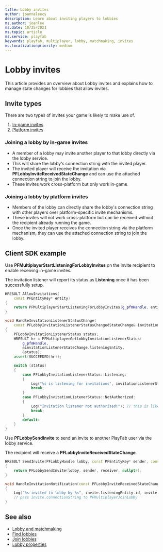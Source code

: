 ```yaml
---
title: Lobby invites
author: joannaleecy
description: Learn about inviting players to lobbies
ms.author: joanlee
ms.date: 10/25/2021
ms.topic: article
ms.service: playfab
keywords: playfab, multiplayer, lobby, matchmaking, invites
ms.localizationpriority: medium
---
```


# Lobby invites
 

This article provides an overview about Lobby invites and explains how to manage state changes for lobbies that allow invites.

## Invite types

There are two types of invites your game is likely to make use of.

1. [In-game invites](#joining-a-lobby-by-in-game-invites)
1. [Platform invites](#joining-a-lobby-by-platform-invites)

### Joining a lobby by in-game invites

* A member of a lobby may invite another player to that lobby directly via the lobby service.
* This will share the lobby's connection string with the invited player.
* The invited player will receive the invitation via __PFLobbyInviteReceivedStateChange__ and can use the attached connection string to join the lobby.
* These invites work cross-platform but only work in-game.

### Joining a lobby by platform invites

* Members of the lobby can directly share the lobby's connection string with other players over platform-specific invite mechanisms.
* These invites will not work cross-platform but can be received without the recipient already running the game. 
* Once the invited player receives the connection string via the platform mechanism, they can use the attached connection string to join the lobby.

## Client SDK example

Use __PFMultiplayerStartListeningForLobbyInvites__ on the invite recipient to enable receiving in-game invites.

The invitation listener will report its status as __Listening__ once it has been successfully setup.

```cpp
HRESULT AllowInvitations(
    const PFEntityKey* entity)
{
    return PFMultiplayerStartListeningForLobbyInvites(g_pfmHandle, entity);
}

void HandleInvitationListenerStatusChange(
    const PFLobbyInvitationListenerStatusChangedStateChange& invitationListenerStateChange)
{
    PFLobbyInvitationListenerStatus status;
    HRESULT hr = PFMultiplayerGetLobbyInvitationListenerStatus(
        g_pfmHandle,
        &invitationListenerStateChange.listeningEntity,
        &status);
    assert(SUCCEEDED(hr));

    switch (status)
    {
        case PFLobbyInvitationListenerStatus::Listening:
        {
            Log("%s is listening for invitations", invitationListenerStateChange.listeningEntity.id);
            break;
        }
        case PFLobbyInvitationListenerStatus::NotAuthorized:
        {
            Log("Invitation listener not authorized!"); // this is likely an issue with the listener's entity token.
            break;
        }
        default:
    }
}
```

Use __PFLobbySendInvite__ to send an invite to another PlayFab user via the lobby service.

The recipient will receive a __PFLobbyInviteReceivedStateChange__.

```cpp
HRESULT SendInvite(PFLobbyHandle lobby, const PFEntityKey* sender, const PFEntityKey* receiver)
{
    return PFLobbySendInvite(lobby, sender, receiver, nullptr);
}

void HandleInvitationNotification(const PFLobbyInviteReceivedStateChange& invite)
{
    Log("%s invited to lobby by %s", invite.listeningEntity.id, invite.invitingEntity.id);
    // pass invite.connectionString to PFMultiplayerJoinLobby
}
```

## See also

* [Lobby and matchmaking](lobby-and-matchmaking.md)
* [Find lobbies](find-lobbies.md)
* [Join lobbies](join-lobbies.md)
* [Lobby properties](lobby-properties.md)
